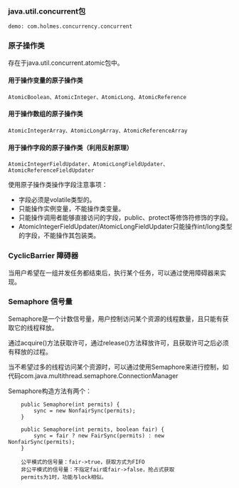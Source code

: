 ### java.util.concurrent包

    demo: com.holmes.concurrency.concurrent
    
### 原子操作类

存在于java.util.concurrent.atomic包中。

#### 用于操作变量的原子操作类

    AtomicBoolean、AtomicInteger、AtomicLong、AtomicReference
    
#### 用于操作数组的原子操作类

    AtomicIntegerArray、AtomicLongArray、AtomicReferenceArray
    
#### 用于操作字段的原子操作类（利用反射原理）

    AtomicIntegerFieldUpdater、AtomicLongFieldUpdater、AtomicReferenceFieldUpdater
   
使用原子操作类操作字段注意事项：

- 字段必须是volatile类型的。
- 只能操作实例变量，不能操作类变量。
- 只能操作调用者能够直接访问的字段，public、protect等修饰符修饰的字段。
- AtomicIntegerFieldUpdater/AtomicLongFieldUpdater只能操作int/long类型的字段，不能操作其包装类。
    

### CyclicBarrier 障碍器

当用户希望在一组并发任务都结束后，执行某个任务，可以通过使用障碍器来实现。

### Semaphore 信号量

Semaphore是一个计数信号量，用户控制访问某个资源的线程数量，且只能有获取它的线程释放。

通过acquire()方法获取许可，通过release()方法释放许可，且获取许可之后必须有释放的过程。

当不希望过多的线程访问某个资源时，可以通过使用Semaphore来进行控制，如代码com.java.multithread.semaphore.ConnectionManager

Semaphore构造方法有两个：

        public Semaphore(int permits) {
            sync = new NonfairSync(permits);
        }
    
        public Semaphore(int permits, boolean fair) {
            sync = fair ? new FairSync(permits) : new NonfairSync(permits);
        }
        
        公平模式的信号量：fair->true，获取方式为FIFO
        非公平模式的信号量：不指定fair或fair->false，抢占式获取
        permits为1时，功能与lock相似。